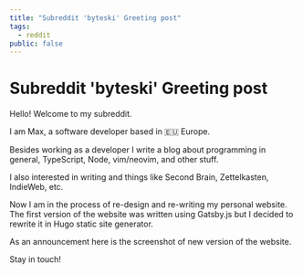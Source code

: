 ```yaml
---
title: "Subreddit 'byteski' Greeting post"
tags:
  - reddit
public: false
---
```


# Subreddit 'byteski' Greeting post

Hello! Welcome to my subreddit. 

I am Max, a software developer based in 🇪🇺 Europe.

Besides working as a developer I write a blog about programming in general, TypeScript, Node, vim/neovim, and other stuff. 

I also interested in writing and things like Second Brain, Zettelkasten, IndieWeb, etc.

Now I am in the process of re-design and re-writing my personal website. The first version of the website was written using Gatsby.js but I decided to rewrite it in Hugo static site generator.

As an announcement here is the screenshot of new version of the website. 

Stay in touch!
